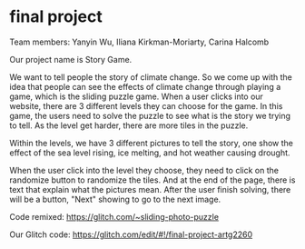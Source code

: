 # final project

Team members: Yanyin Wu, Iliana Kirkman-Moriarty, Carina Halcomb

Our project name is Story Game.

We want to tell people the story of climate change. So we come up with the idea that people can see the effects of climate change through playing a game, which is the sliding puzzle game.
When a user clicks into our website, there are 3 different levels they can choose for the game. 
In this game, the users need to solve the puzzle to see what is the story we trying to tell. 
As the level get harder, there are more tiles in the puzzle. 

Within the levels, we have 3 different pictures to tell the story, one show the effect of the sea level rising, ice melting, and hot weather causing drought.

When the user click into the level they choose, they need to click on the randomize button to randomize the tiles. And at the end of the page, there is text that explain what the pictures mean.
After the user finish solving, there will be a button, "Next" showing to go to the next image.


Code remixed: https://glitch.com/~sliding-photo-puzzle

Our Glitch code: https://glitch.com/edit/#!/final-project-artg2260
